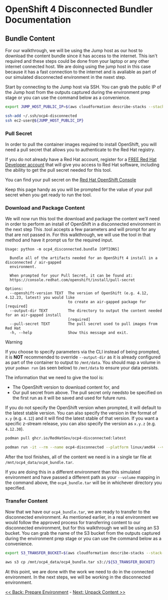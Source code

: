 # OpenShift 4 Disconnected Bundler Documentation

## Bundle Content

For our walkthrough, we will be using the Jump host as our host to download the
content bundle since it has access to the internet. This isn't required and
these steps could be done from your laptop or any other internet connected
host. We are doing using the jump host in this case because it has a fast
connection to the internet and is avaliable as part of our simulated
disconnected environment in the nxext step.

Start by connecting to the Jump host via SSH. You can grab the public IP of the
Jump host from the outputs captured during the environment prep stage or you
can use the command below as a convenience.

```bash
export JUMP_HOST_PUBLIC_IP=$(aws cloudformation describe-stacks --stack-name ocp4-disconnected --query 'Stacks[0].Outputs[?OutputKey==`JumpInstancePublicIp`].OutputValue' --output text)

ssh-add ~/.ssh/ocp4-disconnected
ssh ec2-user@${JUMP_HOST_PUBLIC_IP}
```

### Pull Secret

In order to pull the container images required to install OpenShift, you will
need a pull secret that allows you to authenticate to the Red Hat registry.

If you do not already have a Red Hat account, register for a [FREE Red Hat
Developer account](https://developers.redhat.com/register/) that will give you
access to Red Hat software, including the ability to get the pull secret needed
for this tool.

You can find your pull secret on the [Red Hat OpenShift
Console](https://console.redhat.com/openshift/install/pull-secret)

Keep this page handy as you will be prompted for the value of your pull secret
when you get ready to run the tool.

### Download and Package Content

We will now run this tool the download and package the content we'll need in
order to perform an install of OpenShift in a disconnected environment in the
next step This .tool accepts a few parameters and will prompt for any that are
not passed in. For this walkthrough, we will use the tool in that method and
have it prompt us for the required input.

```text
Usage: python -m ocp4_disconnected.bundle [OPTIONS]

  Bundle all of the artifacts needed for an OpenShift 4 install in a disconnected / air-gapped
  environment.

  When prompted for your Pull Secret, it can be found at:
  https://console.redhat.com/openshift/install/pull-secret

Options:
  --openshift-version TEXT  The version of OpenShift (e.g. 4.12, 4.12.23, latest) you would like
                            to create an air-gapped package for  [required]
  --output-dir TEXT         The directory to output the content needed for an air-gapped install
                            [required]
  --pull-secret TEXT        The pull secret used to pull images from Red Hat
  -h, --help                Show this message and exit.
```

> [!WARNING]
> If you choose to specify parameters via the CLI instead of being prompted, it
> is **NOT** recommended to override `--output-dir` as it is already
> configured as part of the container to output to `/mnt/data`. You should map
> a volume in your `podman run` (as seen below) to `/mnt/data` to ensure your
> data persists.

The information that we need to give the tool is:

- The OpenShift version to download content for, and
- Our pull secret from above. The pull secret only needsto be specified on the
  first run as it will be saved and used for future runs.

If you do not specify the OpenShift version when prompted, it will default to
the latest stable version. You can also specify the version in the format of
`x.y` (e.g. `4.12`) and it will find the latest stable of that version. If you
want a specific z-stream release, you can also specify the version as `x.y.z`
(e.g. `4.12.30`).

```bash
podman pull ghcr.io/RedHatGov/ocp4-disconnected:latest

podman run -it --rm --name ocp4-disconnected --platform linux/amd64 --volume /mnt/ocp4_data:/mnt/data:z ghcr.io/RedHatGov/ocp4-disconnected:latest
```

After the tool finishes, all of the content we need is in a single tar file at
`/mnt/ocp4_data/ocp4_bundle.tar`.

If you are doing this in a different environment than this simulated
environment and have passed a different path as your `--volume` mapping in the
command above, the `ocp4_bundle.tar` will be in whichever directory you
specified.

### Transfer Content

Now that we have our `ocp4_bundle.tar`, we are ready to transfer to the
disconnected environment. As mentioned earlier, in a real environment we would
follow the approved process for transferring content to our disconnected
environment, but for this walkthrough we will be using an S3 bucket. You can
grab the name of the S3 bucket from the outputs captured during the environment
prep stage or you can use the command below as a convenience.

```bash
export S3_TRANSFER_BUCKET=$(aws cloudformation describe-stacks --stack-name ocp4-disconnected --query 'Stacks[0].Outputs[?OutputKey==`S3TransferBucket`].OutputValue' --output text)

aws s3 cp /mnt/ocp4_data/ocp4_bundle.tar s3://${S3_TRANSFER_BUCKET}
```

At this point, we are done with the work we need to do in the connected
environment. In the next steps, we will be working in the disconnected
environment.

[<< Back: Prepare Environment](../README.md) - [Next: Unpack Content >>](unpack_content.md)
